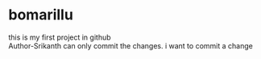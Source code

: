 # bomarillu
this is my first project in github
<br>
Author-Srikanth can only commit the changes.
i want to commit a change